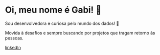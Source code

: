 # Oi, meu nome é Gabi! 👻

Sou desenvolvedora e curiosa pelo mundo dos dados! 🖤

Movida à desafios e sempre buscando por projetos que tragam retorno às pessoas. 

[linkedIn](https://www.linkedin.com/in/gabriela-turquetti/)
